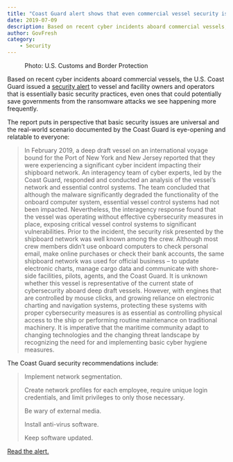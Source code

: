 ```yaml
---
title: "Coast Guard alert shows that even commercial vessel security is just basic government security"
date: 2019-07-09
description: Based on recent cyber incidents aboard commercial vessels, the U.S. Coast Guard issued a security alert to vessel and facility owners and operators that is essentially basic security practices, even ones that could potentially save governments from the ransomware attacks we see happening more frequently.
author: GovFresh
category:
    - Security
---
```


<!-- image {"id":24729} -->
<figure class="wp-block-image"><figcaption>Photo: U.S. Customs and Border Protection</figcaption></figure>
<!-- /image -->

<!-- paragraph -->
<p>Based on recent cyber incidents aboard commercial vessels, the U.S. Coast Guard issued a <a href="https://www.us-cert.gov/ncas/current-activity/2019/07/08/us-coast-guard-releases-cybersecurity-measures-commercial-vessels">security alert</a> to vessel and facility owners and operators that is essentially basic security practices, even ones that could potentially save governments from the ransomware attacks we see happening more frequently.</p>
<!-- /paragraph -->

<!-- paragraph -->
<p>The report puts in perspective that basic security issues are universal and the real-world scenario documented by the Coast Guard is eye-opening and relatable to everyone:</p>
<!-- /paragraph -->

<!-- quote -->
<blockquote class="wp-block-quote"><p>In February 2019, a deep draft vessel on an international voyage bound for the Port of New York and New Jersey reported that they were experiencing a significant cyber incident impacting their shipboard network. An interagency team of cyber experts, led by the Coast Guard, responded and conducted an analysis of the vessel’s network and essential control systems. The team concluded that although the malware significantly degraded the functionality of the onboard computer system, essential vessel control systems had not been impacted. Nevertheless, the interagency response found that the vessel was operating without effective cybersecurity measures in place, exposing critical vessel control systems to significant vulnerabilities. Prior to the incident, the security risk presented by the shipboard network was well known among the crew.  Although most crew members didn’t use onboard computers to check personal email, make online purchases or check their bank accounts, the same shipboard network was used for official business – to update electronic charts, manage cargo data and communicate with shore-side facilities, pilots, agents, and the Coast Guard. It is unknown whether this vessel is representative of the current state of cybersecurity aboard deep draft vessels. However, with engines that are controlled by mouse clicks, and growing reliance on electronic charting and navigation systems, protecting these systems with proper cybersecurity measures is as essential as controlling physical access to the ship or performing routine maintenance on traditional machinery. It is imperative that the maritime community adapt to changing technologies and the changing threat landscape by recognizing the need for and implementing basic cyber hygiene measures.</p></blockquote>
<!-- /quote -->

<!-- paragraph -->
<p>The Coast Guard security recommendations include:</p>
<!-- /paragraph -->

<!-- quote -->
<blockquote class="wp-block-quote"><p>Implement network segmentation.</p><p>Create network profiles for each employee,&nbsp;require unique login credentials, and limit privileges to only those necessary.</p><p>Be wary of external media.</p><p>Install anti-virus software.</p><p>Keep software updated. </p></blockquote>
<!-- /quote -->

<!-- paragraph -->
<p><a href="https://www.dco.uscg.mil/Portals/9/DCO%20Documents/5p/CG-5PC/INV/Alerts/0619.pdf">Read the alert.</a></p>
<!-- /paragraph -->
